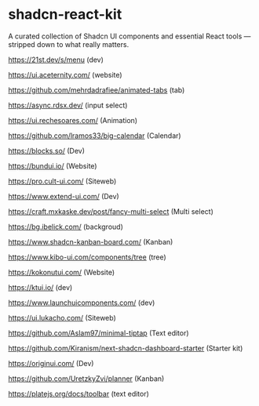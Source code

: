 # shadcn-react-kit
A curated collection of Shadcn UI components and essential React tools — stripped down to what really matters.


https://21st.dev/s/menu (dev) 

https://ui.aceternity.com/ (website) 


https://github.com/mehrdadrafiee/animated-tabs (tab) 

https://async.rdsx.dev/ (input select) 

https://ui.rechesoares.com/ (Animation) 

https://github.com/lramos33/big-calendar (Calendar) 

https://blocks.so/ (Dev) 


https://bundui.io/ (Website) 


https://pro.cult-ui.com/ (Siteweb) 


https://www.extend-ui.com/ (Dev) 


https://craft.mxkaske.dev/post/fancy-multi-select (Multi select) 


https://bg.ibelick.com/ (backgroud) 


https://www.shadcn-kanban-board.com/ (Kanban) 


https://www.kibo-ui.com/components/tree (tree) 


https://kokonutui.com/ (Website) 


https://ktui.io/ (dev) 

https://www.launchuicomponents.com/ (dev) 


https://ui.lukacho.com/ (Siteweb) 


https://github.com/Aslam97/minimal-tiptap (Text editor) 

https://github.com/Kiranism/next-shadcn-dashboard-starter (Starter kit) 

https://originui.com/ (Dev) 


https://github.com/UretzkyZvi/planner (Kanban) 

https://platejs.org/docs/toolbar (text editor) 



